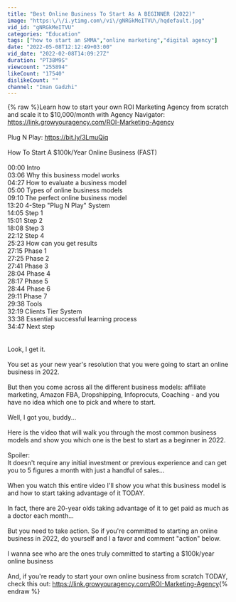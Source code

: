 ```yaml
---
title: "Best Online Business To Start As A BEGINNER (2022)"
image: "https:\/\/i.ytimg.com\/vi\/gNRGkMeITVU\/hqdefault.jpg"
vid_id: "gNRGkMeITVU"
categories: "Education"
tags: ["how to start an SMMA","online marketing","digital agency"]
date: "2022-05-08T12:12:49+03:00"
vid_date: "2022-02-08T14:09:27Z"
duration: "PT38M9S"
viewcount: "255894"
likeCount: "17540"
dislikeCount: ""
channel: "Iman Gadzhi"
---
```

{% raw %}Learn how to start your own ROI Marketing Agency from scratch and scale it to $10,000/month with Agency Navigator: <a rel="nofollow" target="blank" href="https://link.growyouragency.com/ROI-Marketing-Agency">https://link.growyouragency.com/ROI-Marketing-Agency</a><br /><br />Plug N Play: <a rel="nofollow" target="blank" href="https://bit.ly/3LmuQiq">https://bit.ly/3LmuQiq</a><br /><br />How To Start A $100k/Year Online Business (FAST)<br /><br />00:00 Intro<br />03:06 Why this business model works<br />04:27 How to evaluate a business model<br />05:00 Types of online business models<br />09:10 The perfect online business model<br />13:20 4-Step &quot;Plug N Play&quot; System<br />14:05 Step 1<br />15:01 Step 2<br />18:08 Step 3<br />22:12 Step 4<br />25:23 How can you get results<br />27:15 Phase 1<br />27:25 Phase 2<br />27:41 Phase 3<br />28:04 Phase 4<br />28:17 Phase 5<br />28:44 Phase 6<br />29:11 Phase 7<br />29:38 Tools<br />32:19 Clients Tier System<br />33:38 Essential successful learning process<br />34:47 Next step<br /><br /><br />Look, I get it.<br /><br />You set as your new year's resolution that you were going to start an online business in 2022.<br /><br />But then you come across all the different business models: affiliate marketing, Amazon FBA, Dropshipping, Infoprocuts, Coaching - and you have no idea which one to pick and where to start.<br /><br />Well, I got you, buddy...<br /><br />Here is the video that will walk you through the most common business models and show you which one is the best to start as a beginner in 2022.<br /><br />Spoiler:<br />It doesn't require any initial investment or previous experience and can get you to 5 figures a month with just a handful of sales...<br /><br />When you watch this entire video I'll show you what this business model is and how to start taking advantage of it TODAY.<br /><br />In fact, there are 20-year olds taking advantage of it to get paid as much as a doctor each month...<br /><br />But you need to take action. So if you're committed to starting an online business in 2022, do yourself and I a favor and comment &quot;action&quot; below.<br /><br />I wanna see who are the ones truly committed to starting a $100k/year online business<br /><br />And, if you're ready to start your own online business from scratch TODAY, check this out: <a rel="nofollow" target="blank" href="https://link.growyouragency.com/ROI-Marketing-Agency">https://link.growyouragency.com/ROI-Marketing-Agency</a>{% endraw %}
